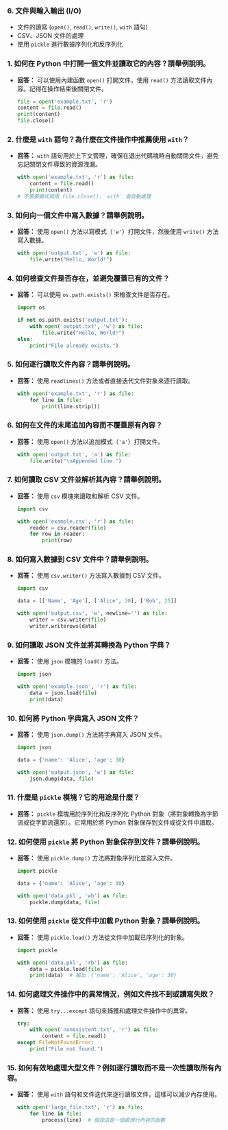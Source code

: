 ### 6. **文件與輸入輸出 (I/O)**
   - 文件的讀寫 (`open()`, `read()`, `write()`, `with` 語句)
   - CSV、JSON 文件的處理
   - 使用 `pickle` 進行數據序列化和反序列化


### 1. **如何在 Python 中打開一個文件並讀取它的內容？請舉例說明。**
   - **回答：** 可以使用內建函數 `open()` 打開文件，使用 `read()` 方法讀取文件內容。記得在操作結束後關閉文件。
     ```python
     file = open('example.txt', 'r')
     content = file.read()
     print(content)
     file.close()
     ```

### 2. **什麼是 `with` 語句？為什麼在文件操作中推薦使用 `with`？**
   - **回答：** `with` 語句用於上下文管理，確保在退出代碼塊時自動關閉文件，避免忘記關閉文件導致的資源洩漏。
     ```python
     with open('example.txt', 'r') as file:
         content = file.read()
         print(content)
     # 不需要顯式調用 file.close()，`with` 會自動處理
     ```

### 3. **如何向一個文件中寫入數據？請舉例說明。**
   - **回答：** 使用 `open()` 方法以寫模式（`'w'`）打開文件，然後使用 `write()` 方法寫入數據。
     ```python
     with open('output.txt', 'w') as file:
         file.write("Hello, World!")
     ```

### 4. **如何檢查文件是否存在，並避免覆蓋已有的文件？**
   - **回答：** 可以使用 `os.path.exists()` 來檢查文件是否存在。
     ```python
     import os

     if not os.path.exists('output.txt'):
         with open('output.txt', 'w') as file:
             file.write("Hello, World!")
     else:
         print("File already exists.")
     ```

### 5. **如何逐行讀取文件內容？請舉例說明。**
   - **回答：** 使用 `readlines()` 方法或者直接迭代文件對象來逐行讀取。
     ```python
     with open('example.txt', 'r') as file:
         for line in file:
             print(line.strip())
     ```

### 6. **如何在文件的末尾追加內容而不覆蓋原有內容？**
   - **回答：** 使用 `open()` 方法以追加模式（`'a'`）打開文件。
     ```python
     with open('output.txt', 'a') as file:
         file.write("\nAppended line.")
     ```

### 7. **如何讀取 CSV 文件並解析其內容？請舉例說明。**
   - **回答：** 使用 `csv` 模塊來讀取和解析 CSV 文件。
     ```python
     import csv

     with open('example.csv', 'r') as file:
         reader = csv.reader(file)
         for row in reader:
             print(row)
     ```

### 8. **如何寫入數據到 CSV 文件中？請舉例說明。**
   - **回答：** 使用 `csv.writer()` 方法寫入數據到 CSV 文件。
     ```python
     import csv

     data = [['Name', 'Age'], ['Alice', 30], ['Bob', 25]]

     with open('output.csv', 'w', newline='') as file:
         writer = csv.writer(file)
         writer.writerows(data)
     ```

### 9. **如何讀取 JSON 文件並將其轉換為 Python 字典？**
   - **回答：** 使用 `json` 模塊的 `load()` 方法。
     ```python
     import json

     with open('example.json', 'r') as file:
         data = json.load(file)
         print(data)
     ```

### 10. **如何將 Python 字典寫入 JSON 文件？**
   - **回答：** 使用 `json.dump()` 方法將字典寫入 JSON 文件。
     ```python
     import json

     data = {'name': 'Alice', 'age': 30}

     with open('output.json', 'w') as file:
         json.dump(data, file)
     ```

### 11. **什麼是 `pickle` 模塊？它的用途是什麼？**
   - **回答：** `pickle` 模塊用於序列化和反序列化 Python 對象（將對象轉換為字節流或從字節流還原）。它常用於將 Python 對象保存到文件或從文件中讀取。

### 12. **如何使用 `pickle` 將 Python 對象保存到文件？請舉例說明。**
   - **回答：** 使用 `pickle.dump()` 方法將對象序列化並寫入文件。
     ```python
     import pickle

     data = {'name': 'Alice', 'age': 30}

     with open('data.pkl', 'wb') as file:
         pickle.dump(data, file)
     ```

### 13. **如何使用 `pickle` 從文件中加載 Python 對象？請舉例說明。**
   - **回答：** 使用 `pickle.load()` 方法從文件中加載已序列化的對象。
     ```python
     import pickle

     with open('data.pkl', 'rb') as file:
         data = pickle.load(file)
         print(data)  # 輸出：{'name': 'Alice', 'age': 30}
     ```

### 14. **如何處理文件操作中的異常情況，例如文件找不到或讀寫失敗？**
   - **回答：** 使用 `try...except` 語句來捕獲和處理文件操作中的異常。
     ```python
     try:
         with open('nonexistent.txt', 'r') as file:
             content = file.read()
     except FileNotFoundError:
         print("File not found.")
     ```

### 15. **如何有效地處理大型文件？例如逐行讀取而不是一次性讀取所有內容。**
   - **回答：** 使用 `with` 語句和文件迭代來逐行讀取文件，這樣可以減少內存使用。
     ```python
     with open('large_file.txt', 'r') as file:
         for line in file:
             process(line)  # 假設這是一個處理行內容的函數
     ```

